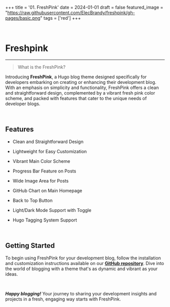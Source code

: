 +++
title = '01. FreshPink'
date = 2024-01-01
draft = false
featured_image = "https://raw.githubusercontent.com/ElecBrandy/freshpink/gh-pages/basic.png"
tags = ['red']
+++

<br>

# Freshpink
____
> What is the FreshPink?

Introducing **FreshPink**, a Hugo blog theme designed specifically for developers embarking on creating or enhancing their development blog. With an emphasis on simplicity and functionality, FreshPink offers a clean and straightforward design, complemented by a vibrant fresh pink color scheme, and packed with features that cater to the unique needs of developer blogs.

<br>

## Features

- Clean and Straightforward Design

- Lightweight for Easy Customization

- Vibrant Main Color Scheme

- Progress Bar Feature on Posts

- Wide Image Area for Posts

- GitHub Chart on Main Homepage

- Back to Top Button

- Light/Dark Mode Support with Toggle

- Hugo Tagging System Support

<br>

## Getting Started

To begin using FreshPink for your development blog, follow the installation and customization instructions available on our [**GitHub repository**](https://github.com/your-repo/freshpink-hugo-theme). Dive into the world of blogging with a theme that's as dynamic and vibrant as your ideas.


<br>

**_Happy blogging!_**
Your journey to sharing your development insights and projects in a fresh, engaging way starts with FreshPink.
